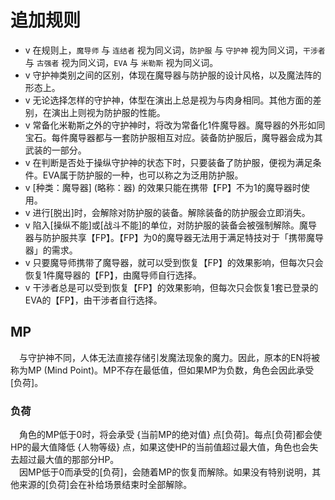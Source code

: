 # 追加规则
- <span class=V>v</span> 在规则上，`魔导师` 与 `连结者` 视为同义词，`防护服` 与 `守护神` 视为同义词，`干涉者` 与 `古强者` 视为同义词，`EVA` 与 `米勒斯` 视为同义词。
- <span class=V>v</span> 守护神类别之间的区别，体现在魔导器与防护服的设计风格，以及魔法阵的形态上。
- <span class=V>v</span> 无论选择怎样的守护神，体型在演出上总是视为与肉身相同。其他方面的差别，在演出上则视为防护服的性能。
- <span class=V>v</span> 常备化米勒斯之外的守护神时，将改为常备化1件魔导器。魔导器的外形如同宝石。每件魔导器都与一套防护服相互对应。装备防护服后，魔导器会成为其武装的一部分。
- <span class=V>v</span> 在判断是否处于操纵守护神的状态下时，只要装备了防护服，便视为满足条件。EVA属于防护服的一种，也可以称之为泛用防护服。
- <span class=V>v</span> [种类：魔导器] (略称：器) 的效果只能在携带【FP】不为1的魔导器时使用。
- <span class=V>v</span> 进行[脱出]时，会解除对防护服的装备。解除装备的防护服会立即消失。
- <span class=V>v</span> 陷入[操纵不能]或[战斗不能]的单位，对防护服的装备会被强制解除。魔导器与防护服共享【FP】。【FP】为0的魔导器无法用于满足特技对于「携带魔导器」的需求。
- <span class=V>v</span> 只要魔导师携带了魔导器，就可以受到恢复【FP】的效果影响，但每次只会恢复1件魔导器的【FP】，由魔导师自行选择。
- <span class=V>v</span> 干涉者总是可以受到恢复【FP】的效果影响，但每次只会恢复1套已登录的EVA的【FP】，由干涉者自行选择。

## MP
&emsp;与守护神不同，人体无法直接存储引发魔法现象的魔力。因此，原本的EN将被称为MP (Mind Point)。MP不存在最低值，但如果MP为负数，角色会因此承受[负荷]。

### 负荷
&emsp;角色的MP低于0时，将会承受 {当前MP的绝对值} 点[负荷]。每点[负荷]都会使HP的最大值降低 {人物等级} 点，如果这使HP的当前值超过最大值，角色也会失去超过最大值的那部分HP。  
&emsp;因MP低于0而承受的[负荷]，会随着MP的恢复而解除。如果没有特别说明，其他来源的[负荷]会在补给场景结束时全部解除。